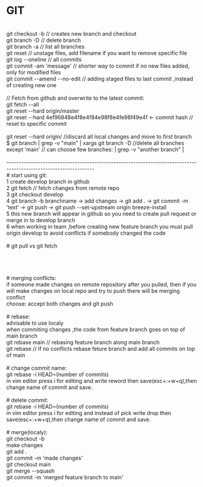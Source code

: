 # GIT<br>
<br>
git checkout -b <branchname>    // creates new branch and checkout<br>
git branch -D <branchname>      // delete branch<br>
git branch -a                   // list all branches<br>
git reset                       // unstage files, add filename if you want to remove specific file<br>
git log --oneline               // all commits <br>
git commit -am 'message'        // shorter way to commit if no new files added, only for modified files<br>
git commit --amend --no-edit    // adding staged files to last commit ,instead of creating new one <br>
<br>
// Fetch from github and overwrite to the latest commit:<br>
git fetch --all<br>
git reset --hard origin/master<br>
git reset --hard 4ef96848e4f8e4f84e98f8e4fe98f49e4f <- commit hash  // reset to specific commit<br>
<br>
git reset --hard origin/<branch_name>                  //discard all local changes and move to first branch<br>
$ git branch | grep -v "main" | xargs git branch -D    //delete all branches except 'main' // can choose few branches: | grep -v "another branch" |<br>
<br>
------------------------------------------------------------------------------------------------------------------<br>
# start using git:<br>
1 create develop branch in github<br>
2 git fetch // fetch changes from remote repo<br>
3 git checkout develop<br>
4 git branch -b branchname -> add changes -> git add . -> git commit -m 'text' -> git push -> git push --set-upstream origin breeze-install<br>
5 this new branch will appear in github so you need to create pull request or merge in to develop branch<br>
6 when working in team ,before creating new feature branch you must pull origin develop to avoid conflicts if somebody changed the code<br>
<br>
# git pull vs git fetch<br>
<br>
<br>
<br>
<br>
# merging conflicts:<br>
if someone made changes on remote repository after you pulled, then if you will make changes on local repo and try to push there will be merging conflict<br>
choose: accept both changes and git push<br>
<br>
# rebase:<br>
advisable to use localy<br>
when commiting changes ,the code from feature branch goes on top of main branch<br>
git rebase main // rebasing feature branch along main branch<br>
git rebase <feature-branch> // if no conflicts rebase feture branch and add all commits on top of main<br>
<br>
# change commit name:<br>
git rebase -i HEAD~(number of commits)<br>
in vim editor press i for editing and write reword then save(esc+:+w+q),then change name of commit and save.<br>
<br>
# delete commit:<br>
git rebase -i HEAD~(number of commits)<br>
in vim editor press i for editing and instead of pick write drop then save(esc+:+w+q),then change name of commit and save.<br>
<br>
# merge(localy):<br>
git checkout -b <branchname><br>
make changes<br>
git add . <br>
git commit -m 'made changes'<br>
git checkout main<br>
git merge --squash <branchname><br>
git commit -m 'merged feature branch to main'<br>
<br>
<br>
